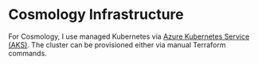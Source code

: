 # Cosmology Infrastructure

For Cosmology, I use managed Kubernetes via [Azure Kubernetes Service (AKS)](https://azure.microsoft.com/en-us/products/kubernetes-service). The cluster can be provisioned either via manual Terraform commands.
